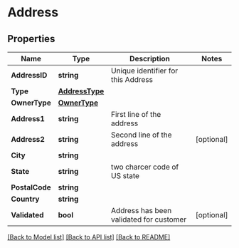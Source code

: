 # Address

## Properties

Name | Type | Description | Notes
------------ | ------------- | ------------- | -------------
**AddressID** | **string** | Unique identifier for this Address | 
**Type** | [**AddressType**](AddressType.md) |  | 
**OwnerType** | [**OwnerType**](OwnerType.md) |  | 
**Address1** | **string** | First line of the address | 
**Address2** | **string** | Second line of the address | [optional] 
**City** | **string** |  | 
**State** | **string** | two charcer code of US state | 
**PostalCode** | **string** |  | 
**Country** | **string** |  | 
**Validated** | **bool** | Address has been validated for customer | [optional] 

[[Back to Model list]](../README.md#documentation-for-models) [[Back to API list]](../README.md#documentation-for-api-endpoints) [[Back to README]](../README.md)


